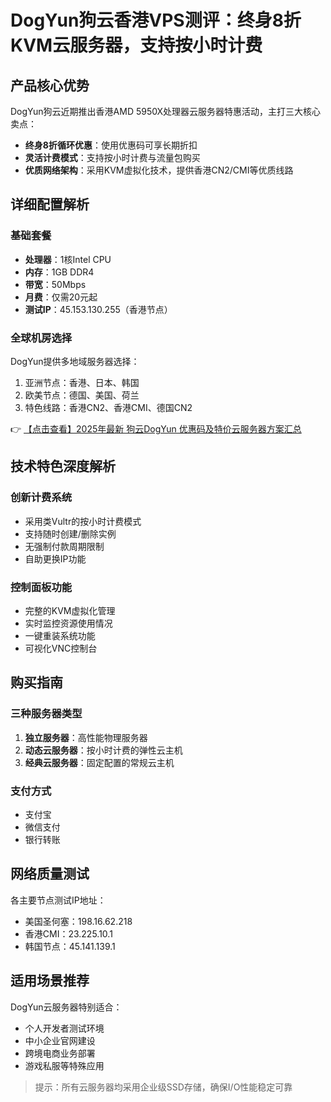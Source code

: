 # DogYun狗云香港VPS测评：终身8折KVM云服务器，支持按小时计费

## 产品核心优势
DogYun狗云近期推出香港AMD 5950X处理器云服务器特惠活动，主打三大核心卖点：
- **终身8折循环优惠**：使用优惠码可享长期折扣
- **灵活计费模式**：支持按小时计费与流量包购买
- **优质网络架构**：采用KVM虚拟化技术，提供香港CN2/CMI等优质线路

## 详细配置解析
### 基础套餐
- **处理器**：1核Intel CPU
- **内存**：1GB DDR4
- **带宽**：50Mbps
- **月费**：仅需20元起
- **测试IP**：45.153.130.255（香港节点）

### 全球机房选择
DogYun提供多地域服务器选择：
1. 亚洲节点：香港、日本、韩国
2. 欧美节点：德国、美国、荷兰
3. 特色线路：香港CN2、香港CMI、德国CN2

👉 [【点击查看】2025年最新 狗云DogYun 优惠码及特价云服务器方案汇总](https://bit.ly/DogYun)

## 技术特色深度解析
### 创新计费系统
- 采用类Vultr的按小时计费模式
- 支持随时创建/删除实例
- 无强制付款周期限制
- 自助更换IP功能

### 控制面板功能
- 完整的KVM虚拟化管理
- 实时监控资源使用情况
- 一键重装系统功能
- 可视化VNC控制台

## 购买指南
### 三种服务器类型
1. **独立服务器**：高性能物理服务器
2. **动态云服务器**：按小时计费的弹性云主机
3. **经典云服务器**：固定配置的常规云主机

### 支付方式
- 支付宝
- 微信支付
- 银行转账

## 网络质量测试
各主要节点测试IP地址：
- 美国圣何塞：198.16.62.218
- 香港CMI：23.225.10.1
- 韩国节点：45.141.139.1

## 适用场景推荐
DogYun云服务器特别适合：
- 个人开发者测试环境
- 中小企业官网建设
- 跨境电商业务部署
- 游戏私服等特殊应用

> 提示：所有云服务器均采用企业级SSD存储，确保I/O性能稳定可靠